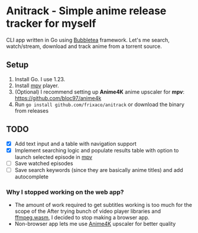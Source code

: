 # Anitrack - Simple anime release tracker for myself

CLI app written in Go using [Bubbletea](https://github.com/charmbracelet/bubbletea) framework. Let's me search, watch/stream, download and track anime from a torrent source.

## Setup

1. Install Go. I use 1.23.
2. Install [mpv](github.com/mpv-player/mpv) player.
3. (Optional) I recommend setting up **Anime4K** anime upscaler for **mpv**: https://github.com/bloc97/anime4k
4. Run `go install github.com/frixaco/anitrack` or download the binary from releases

## TODO

- [x] Add text input and a table with navigation support
- [x] Implement searching logic and populate results table with option to launch selected episode in [mpv](https://github.com/mpv-player/mpv/)
- [ ] Save watched episodes
- [ ] Save search keywords (since they are basically anime titles) and add autocomplete

### Why I stopped working on the web app?

- The amount of work required to get subtitles working is too much for the scope of the After trying bunch of video player libraries and [ffmpeg.wasm](https://github.com/ffmpegwasm/ffmpeg.wasm), I decided to stop making a browser app.
- Non-browser app lets me use [Anime4K](https://github.com/bloc97/anime4k) upscaler for better quality

<!-- ## TODO

- [ ] Add support for subtitles (MKV are not natively supported, but with ffmpeg+webassembly it might be possible)

## Setup

- Install Bun

```bash
bun install
bun dev
``` -->
